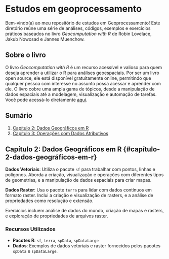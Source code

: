 # Estudos em geoprocessamento

Bem-vindo(a) ao meu repositório de estudos em Geoprocessamento! Este diretório reúne uma série de análises, códigos, exemplos e exercícios práticos baseados no livro *Geocomputation with R* de Robin Lovelace, Jakub Nowosad e Jannes Muenchow.

## Sobre o livro

O livro *Geocomputation with R* é um recurso acessível e valioso para quem deseja aprender a utilizar o R para análises geoespaciais. Por ser um livro open source, ele está disponível gratuitamente online, permitindo que qualquer pessoa com interesse no assunto possa acessar e aprender com ele. O livro cobre uma ampla gama de tópicos, desde a manipulação de dados espaciais até a modelagem, visualização e automação de tarefas. Você pode acessá-lo diretamente [aqui](https://r.geocompx.org/).

## Sumário

1.  [Capítulo 2: Dados Geográficos em R](#capítulo-2-dados-geográficos-em-r)
2.  [Capítulo 3: Operações com Dados Atributivos](#capítulo-3-operações-com-dados-atributivos)

## Capítulo 2: Dados Geográficos em R {#capítulo-2-dados-geográficos-em-r}

**Dados Vetoriais**: Utiliza o pacote `sf` para trabalhar com pontos, linhas e polígonos. Aborda a criação, visualização e operações com diferentes tipos de geometrias, e a manipulação de dados espaciais para criar mapas.

**Dados Raster**: Usa o pacote `terra` para lidar com dados contínuos em formato raster. Inclui a criação e visualização de rasters, e a análise de propriedades como resolução e extensão.

Exercícios incluem análise de dados do mundo, criação de mapas e rasters, e exploração de propriedades de arquivos raster.

### Recursos Utilizados

-   **Pacotes R**: `sf`, `terra`, `spData`, `spDataLarge`
-   **Dados**: Exemplos de dados vetoriais e raster fornecidos pelos pacotes `spData` e `spDataLarge`.
